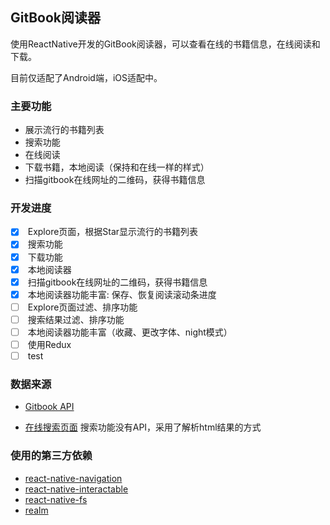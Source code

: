 ## GitBook阅读器

使用ReactNative开发的GitBook阅读器，可以查看在线的书籍信息，在线阅读和下载。

目前仅适配了Android端，iOS适配中。


### [](https://github.com/le0zh/gitbook-reader-rn#%E4%B8%BB%E8%A6%81%E5%8A%9F%E8%83%BD)主要功能

*   展示流行的书籍列表
*   搜索功能
*   在线阅读
*   下载书籍，本地阅读（保持和在线一样的样式）
*   扫描gitbook在线网址的二维码，获得书籍信息

### [](https://github.com/le0zh/gitbook-reader-rn#%E5%BC%80%E5%8F%91%E8%BF%9B%E5%BA%A6)开发进度

*   [x]  Explore页面，根据Star显示流行的书籍列表
*   [x]  搜索功能
*   [x]  下载功能
*   [x]  本地阅读器
*   [x]  扫描gitbook在线网址的二维码，获得书籍信息
*   [x]  本地阅读器功能丰富: 保存、恢复阅读滚动条进度
*   [ ]  Explore页面过滤、排序功能
*   [ ]  搜索结果过滤、排序功能
*   [ ]  本地阅读器功能丰富（收藏、更改字体、night模式）
*   [ ]  使用Redux
*   [ ]  test

### [](https://github.com/le0zh/gitbook-reader-rn#%E6%95%B0%E6%8D%AE%E6%9D%A5%E6%BA%90)数据来源

*   [Gitbook API](https://developer.gitbook.com/)

*   [在线搜索页面](https://www.gitbook.com/search?q=react) 搜索功能没有API，采用了解析html结果的方式

### [](https://github.com/le0zh/gitbook-reader-rn#%E4%BD%BF%E7%94%A8%E7%9A%84%E7%AC%AC%E4%B8%89%E6%96%B9%E4%BE%9D%E8%B5%96)使用的第三方依赖

*   [react-native-navigation](https://github.com/wix/react-native-navigation/)
*   [react-native-interactable](https://github.com/wix/react-native-interactable)
*   [react-native-fs](https://github.com/itinance/react-native-fs)
*   [realm](https://realm.io/news/introducing-realm-react-native/)
